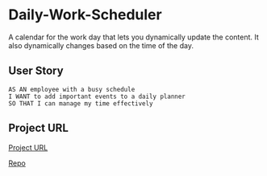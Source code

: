 # Daily-Work-Scheduler
A calendar for the work day that lets you dynamically update the content. It also dynamically changes based on the time of the day.

## User Story

```
AS AN employee with a busy schedule
I WANT to add important events to a daily planner
SO THAT I can manage my time effectively
```


## Project URL

[Project URL](https://drewhermanson.github.io/Daily-Work-Scheduler/)

[Repo](https://drewhermanson.github.io/Daily-Work-Scheduler/)
